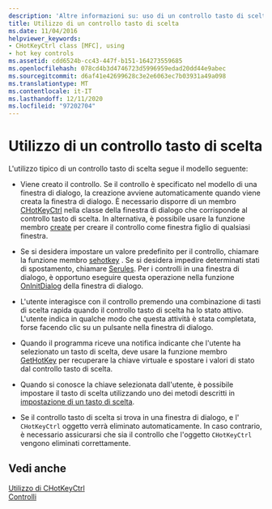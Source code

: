 ```yaml
---
description: 'Altre informazioni su: uso di un controllo tasto di scelta'
title: Utilizzo di un controllo tasto di scelta
ms.date: 11/04/2016
helpviewer_keywords:
- CHotKeyCtrl class [MFC], using
- hot key controls
ms.assetid: cdd6524b-cc43-447f-b151-164273559685
ms.openlocfilehash: 078cd4b3d4746723d5996959edad20dd44e9abec
ms.sourcegitcommit: d6af41e42699628c3e2e6063ec7b03931a49a098
ms.translationtype: MT
ms.contentlocale: it-IT
ms.lasthandoff: 12/11/2020
ms.locfileid: "97202704"
---
```

# <a name="using-a-hot-key-control"></a>Utilizzo di un controllo tasto di scelta

L'utilizzo tipico di un controllo tasto di scelta segue il modello seguente:

- Viene creato il controllo. Se il controllo è specificato nel modello di una finestra di dialogo, la creazione avviene automaticamente quando viene creata la finestra di dialogo. È necessario disporre di un membro [CHotKeyCtrl](../mfc/reference/chotkeyctrl-class.md) nella classe della finestra di dialogo che corrisponde al controllo tasto di scelta. In alternativa, è possibile usare la funzione membro [create](../mfc/reference/chotkeyctrl-class.md#create) per creare il controllo come finestra figlio di qualsiasi finestra.

- Se si desidera impostare un valore predefinito per il controllo, chiamare la funzione membro [sehotkey](../mfc/reference/chotkeyctrl-class.md#sethotkey) . Se si desidera impedire determinati stati di spostamento, chiamare [Serules](../mfc/reference/chotkeyctrl-class.md#setrules). Per i controlli in una finestra di dialogo, è opportuno eseguire questa operazione nella funzione [OnInitDialog](../mfc/reference/cdialog-class.md#oninitdialog) della finestra di dialogo.

- L'utente interagisce con il controllo premendo una combinazione di tasti di scelta rapida quando il controllo tasto di scelta ha lo stato attivo. L'utente indica in qualche modo che questa attività è stata completata, forse facendo clic su un pulsante nella finestra di dialogo.

- Quando il programma riceve una notifica indicante che l'utente ha selezionato un tasto di scelta, deve usare la funzione membro [GetHotKey](../mfc/reference/chotkeyctrl-class.md#gethotkey) per recuperare la chiave virtuale e spostare i valori di stato dal controllo tasto di scelta.

- Quando si conosce la chiave selezionata dall'utente, è possibile impostare il tasto di scelta utilizzando uno dei metodi descritti in [impostazione di un tasto di scelta](../mfc/setting-a-hot-key.md).

- Se il controllo tasto di scelta si trova in una finestra di dialogo, e l' `CHotKeyCtrl` oggetto verrà eliminato automaticamente. In caso contrario, è necessario assicurarsi che sia il controllo che l'oggetto `CHotKeyCtrl` vengono eliminati correttamente.

## <a name="see-also"></a>Vedi anche

[Utilizzo di CHotKeyCtrl](../mfc/using-chotkeyctrl.md)<br/>
[Controlli](../mfc/controls-mfc.md)
